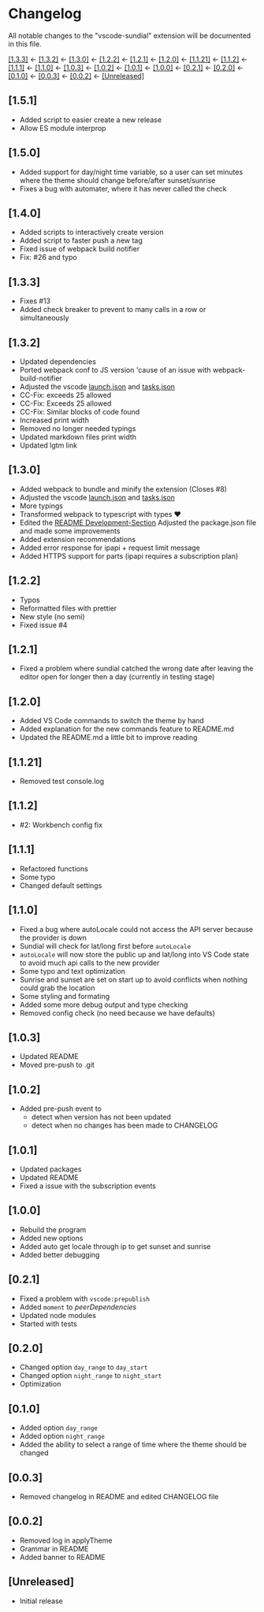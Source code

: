 # Changelog

All notable changes to the "vscode-sundial" extension will be documented in this file.

[[1.3.3]](#133) ← [[1.3.2]](#132) ← [[1.3.0]](#130) ← [[1.2.2]](#122) ← [[1.2.1]](#121) ←
[[1.2.0]](#120) ← [[1.1.21]](#1121) ← [[1.1.2]](#112) ← [[1.1.1]](#111) ← [[1.1.0]](#110) ←
[[1.0.3]](#103) ← [[1.0.2]](#102) ← [[1.0.1]](#101) ← [[1.0.0]](#100) ← [[0.2.1]](#021) ←
[[0.2.0]](#020) ← [[0.1.0]](#010) ← [[0.0.3]](#003) ← [[0.0.2]](#002) ← [[Unreleased]](#unreleased)

## [1.5.1]

- Added script to easier create a new release
- Allow ES module interprop

## [1.5.0]

- Added support for day/night time variable, so a user can set minutes where the theme should change
  before/after sunset/sunrise
- Fixes a bug with automater, where it has never called the check

## [1.4.0]

- Added scripts to interactively create version
- Added script to faster push a new tag
- Fixed issue of webpack build notifier
- Fix: #26 and typo

## [1.3.3]

- Fixes #13
- Added check breaker to prevent to many calls in a row or simultaneously

## [1.3.2]

- Updated dependencies
- Ported webpack conf to JS version 'cause of an issue with webpack-build-notifier
- Adjusted the vscode [launch.json](.vscode/launch.json) and [tasks.json](.vscode/tasks.json)
- CC-Fix: exceeds 25 allowed
- CC-Fix: Exceeds 25 allowed
- CC-Fix: Similar blocks of code found
- Increased print width
- Removed no longer needed typings
- Updated markdown files print width
- Updated lgtm link

## [1.3.0]

- Added webpack to bundle and minify the extension (Closes #8)
- Adjusted the vscode [launch.json](.vscode/launch.json) and [tasks.json](.vscode/tasks.json)
- More typings
- Transformed webpack to typescript with types :heart:
- Edited the [README Development-Section](README.md#hammer_and_wrench-development) Adjusted the
  package.json file and made some improvements
- Added extension recommendations
- Added error response for ipapi + request limit message
- Added HTTPS support for parts (ipapi requires a subscription plan)

## [1.2.2]

- Typos
- Reformatted files with prettier
- New style (no semi)
- Fixed issue #4

## [1.2.1]

- Fixed a problem where sundial catched the wrong date after leaving the editor open for longer then
  a day (currently in testing stage)

## [1.2.0]

- Added VS Code commands to switch the theme by hand
- Added explanation for the new commands feature to README.md
- Updated the README.md a little bit to improve reading

## [1.1.21]

- Removed test console.log

## [1.1.2]

- #2: Workbench config fix

## [1.1.1]

- Refactored functions
- Some typo
- Changed default settings

## [1.1.0]

- Fixed a bug where autoLocale could not access the API server because the provider is down
- Sundial will check for lat/long first before `autoLocale`
- `autoLocale` will now store the public up and lat/long into VS Code state to avoid much api calls
  to the new provider
- Some typo and text optimization
- Sunrise and sunset are set on start up to avoid conflicts when nothing could grab the location
- Some styling and formating
- Added some more debug output and type checking
- Removed config check (no need because we have defaults)

## [1.0.3]

- Updated README
- Moved pre-push to .git

## [1.0.2]

- Added pre-push event to
  - detect when version has not been updated
  - detect when no changes has been made to CHANGELOG

## [1.0.1]

- Updated packages
- Updated README
- Fixed a issue with the subscription events

## [1.0.0]

- Rebuild the program
- Added new options
- Added auto get locale through ip to get sunset and sunrise
- Added better debugging

## [0.2.1]

- Fixed a problem with `vscode:prepublish`
- Added `moment` to _peerDependencies_
- Updated node modules
- Started with tests

## [0.2.0]

- Changed option `day_range` to `day_start`
- Changed option `night_range` to `night_start`
- Optimization

## [0.1.0]

- Added option `day_range`
- Added option `night_range`
- Added the ability to select a range of time where the theme should be changed

## [0.0.3]

- Removed changelog in README and edited CHANGELOG file

## [0.0.2]

- Removed log in applyTheme
- Grammar in README
- Added banner to README

## [Unreleased]

- Initial release
